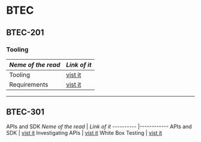 # BTEC

## BTEC-201

### Tooling

 *Neme of the read* | *Link of it*
---------- |------------
Tooling | [vist it]( https://saif-k-saeed.github.io/BTEC/tooling)
Requirements | [vist it]( https://saif-k-saeed.github.io/BTEC/Requirements)

---

## BTEC-301

APIs and SDK 
 *Neme of the read* | *Link of it*
---------- |------------
APIs and SDK | [vist it]( https://saif-k-saeed.github.io/BTEC/APIs&SDK)
Investigating APIs | [vist it]( https://saif-k-saeed.github.io/BTEC/Investigating-APIs)
White Box Testing | [vist it]( https://saif-k-saeed.github.io/BTEC/whiteBoxTesting)









 


